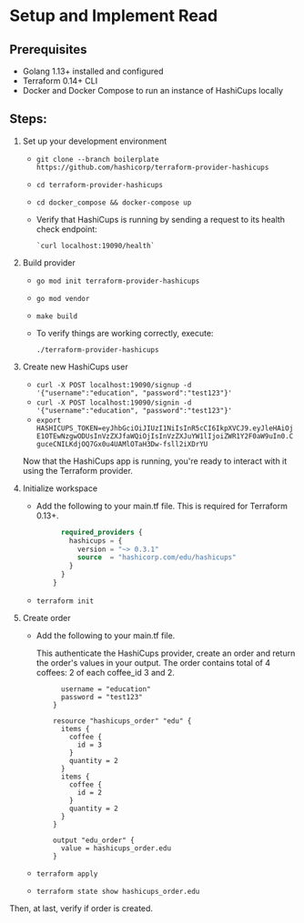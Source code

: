 # Setup and Implement Read

## Prerequisites

- Golang 1.13+ installed and configured
- Terraform 0.14+ CLI 
- Docker and Docker Compose to run an instance of HashiCups locally

## Steps:

1. Set up your development environment

    - `git clone --branch boilerplate https://github.com/hashicorp/terraform-provider-hashicups`
    - `cd terraform-provider-hashicups`
    - `cd docker_compose && docker-compose up`
    - Verify that HashiCups is running by sending a request to its health check endpoint:
        
          `curl localhost:19090/health`

2. Build provider

    - `go mod init terraform-provider-hashicups`
    - `go mod vendor`
    - `make build`
    - To verify things are working correctly, execute:
    
        `./terraform-provider-hashicups`


3. Create new HashiCups user

    - `curl -X POST localhost:19090/signup -d '{"username":"education", "password":"test123"}'`
    - `curl -X POST localhost:19090/signin -d '{"username":"education", "password":"test123"}'`
    - `export HASHICUPS_TOKEN=eyJhbGciOiJIUzI1NiIsInR5cCI6IkpXVCJ9.eyJleHAiOjE1OTEwNzgwODUsInVzZXJfaWQiOjIsInVzZXJuYW1lIjoiZWR1Y2F0aW9uIn0.CguceCNILKdjOQ7Gx0u4UAMlOTaH3Dw-fsll2iXDrYU`

    Now that the HashiCups app is running, you're ready to interact with it using the Terraform provider.
  
4. Initialize workspace

    - Add the following to your main.tf file. This is required for Terraform 0.13+.

        ```terraform {
              required_providers {
                hashicups = {
                  version = "~> 0.3.1"
                  source  = "hashicorp.com/edu/hashicups"
                }
              }
            }

    - `terraform init`

5. Create order

    - Add the following to your main.tf file.

        This authenticate the HashiCups provider, create an order and return the order's values in your output. The order contains total of 4 coffees: 2 of each coffee_id 3 and 2.

        ```provider "hashicups" {
              username = "education"
              password = "test123"
            }

            resource "hashicups_order" "edu" {
              items {
                coffee {
                  id = 3
                }
                quantity = 2
              }
              items {
                coffee {
                  id = 2
                }
                quantity = 2
              }
            }

            output "edu_order" {
              value = hashicups_order.edu
            }
        
    - `terraform apply`
    - `terraform state show hashicups_order.edu`
    

Then, at last, verify if order is created.
